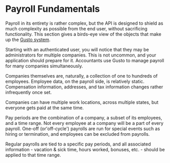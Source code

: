 # Payroll Fundamentals

Payroll in its entirety is rather complex, but the API is designed to shield as much complexity as possible from the end user, without sacrificing functionality. This section gives a birds-eye view of the objects that make up the [Gusto system](gusto.com).

Starting with an authenticated user, you will notice that they may be administrators for multiple companies. This is not uncommon, and your application should prepare for it. Accountants use Gusto to manage payroll for many companies simultaneously.


Companies themselves are, naturally, a collection of one to hundreds of employees. Employee data, on the payroll side, is relatively static. Compensation information, addresses, and tax information changes rather infrequently once set.

Companies can have multiple work locations, across multiple states, but everyone gets paid at the same time.

Pay periods are the combination of a company, a subset of its employees, and a time range. Not every employee at a company will be a part of every payroll. One-off (or'off-cycle') payrolls are run for special events such as hiring or termination, and employees can be excluded from payrolls.

Regular payrolls are tied to a specific pay periods, and all associated information - vacation & sick time, hours worked, bonuses, etc. - should be applied to that time range.

